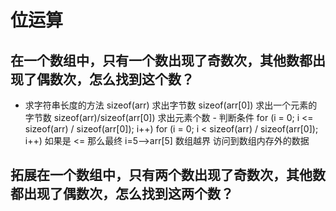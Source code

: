 # 位运算

## 在一个数组中，只有一个数出现了奇数次，其他数都出现了偶数次，怎么找到这个数？
   - 求字符串长度的方法
     sizeof(arr)  求出字节数
     sizeof(arr[0]) 求出一个元素的字节数
     sizeof(arr)/sizeof(arr[0]) 求出元素个数
    - 判断条件
    	for (i = 0; i <= sizeof(arr) / sizeof(arr[0]); i++)
     	for (i = 0; i < sizeof(arr) / sizeof(arr[0]); i++)
        如果是  <=  那么最终 i=5-->arr[5] 数组越界 访问到数组内存外的数据



## 拓展在一个数组中，只有两个数出现了奇数次，其他数都出现了偶数次，怎么找到这两个数？